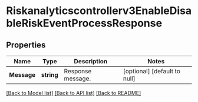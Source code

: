 # Riskanalyticscontrollerv3EnableDisableRiskEventProcessResponse

## Properties
Name | Type | Description | Notes
------------ | ------------- | ------------- | -------------
**Message** | **string** | Response message. | [optional] [default to null]

[[Back to Model list]](../README.md#documentation-for-models) [[Back to API list]](../README.md#documentation-for-api-endpoints) [[Back to README]](../README.md)

